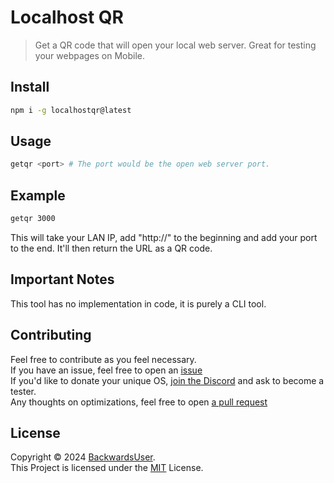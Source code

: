 # Localhost QR
> Get a QR code that will open your local web server.
> Great for testing your webpages on Mobile.

## Install
```sh
npm i -g localhostqr@latest
```

## Usage
```sh
getqr <port> # The port would be the open web server port.
```

## Example
```sh
getqr 3000
```

This will take your LAN IP,  add "http://" to the beginning and add your port to the end. It'll then return the URL as a QR code.

## Important Notes
This tool has no implementation in code, it is purely a CLI tool.

## Contributing
Feel free to contribute as you feel necessary.  
If you have an issue, feel free to open an [issue](https://github.com/BackwardsUser/localhostqr/issues)  
If you'd like to donate your unique OS, [join the Discord](https://discord.gg/Zhq9yjhHKr) and ask to become a tester.  
Any thoughts on optimizations, feel free to open [a pull request](https://github.com/BackwardsUser/localhostqr/pulls)


## License
Copyright © 2024 [BackwardsUser](https://github.com/BackwardsUser).  
This Project is licensed under the [MIT](https://www.tldrlegal.com/license/mit-license) License.